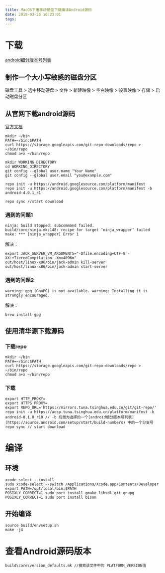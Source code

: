 ```yaml
---
title: MacOS下用移动硬盘下载编译Android源码
date: 2018-03-26 16:23:01
tags:
---
```


# 下载
[android细分版本号列表](https://source.android.com/setup/start/build-numbers)

## 制作一个大小写敏感的磁盘分区
磁盘工具 > 选中移动硬盘 > 文件 > 新建映像 > 空白映像 > 设置映像 > 存储 > 启动磁盘分区

## 从官网下载android源码
[官方文档](https://source.android.com/source/downloading)
```
mkdir ~/bin
PATH=~/bin:$PATH
curl https://storage.googleapis.com/git-repo-downloads/repo > ~/bin/repo
chmod a+x ~/bin/repo

mkdir WORKING_DIRECTORY
cd WORKING_DIRECTORY
git config --global user.name "Your Name"
git config --global user.email "you@example.com"

repo init -u https://android.googlesource.com/platform/manifest
repo init -u https://android.googlesource.com/platform/manifest -b android-4.0.1_r1

repo sync //start download
```

### 遇到的问题1
```
ninja: build stopped: subcommand failed.
build/core/ninja.mk:148: recipe for target ‘ninja_wrapper’ failed
make: *** [ninja_wrapper] Error 1
```
解决：
```
export JACK_SERVER_VM_ARGUMENTS="-Dfile.encoding=UTF-8 -XX:+TieredCompilation -Xmx4096m"
out/host/linux-x86/bin/jack-admin kill-server
out/host/linux-x86/bin/jack-admin start-server
```

### 遇到的问题2
```
warning: gpg (GnuPG) is not available. warning: Installing it is strongly encouraged.
```
解决：
```
brew install gpg
```

## 使用清华源下载源码

### 下载repo
```
mkdir ~/bin
PATH=~/bin:$PATH
curl https://storage.googleapis.com/git-repo-downloads/repo > ~/bin/repo
chmod a+x ~/bin/repo
```

### 下载
```
export HTTP_PROXY=
export HTTPS_PROXY=
export REPO_URL='https://mirrors.tuna.tsinghua.edu.cn/git/git-repo/'
repo init -u https://aosp.tuna.tsinghua.edu.cn/platform/manifest -b android-8.1.0_r10 // -b 后面为选择的一个[android细分版本号列表](https://source.android.com/setup/start/build-numbers) 中的一个分支号
repo sync // start download
```

# 编译

## 环境
```
xcode-select --install
sudo xcode-select --switch /Applications/Xcode.app/Contents/Developer
export PATH=/opt/local/bin:$PATH
POSIXLY_CORRECT=1 sudo port install gmake libsdl git gnupg
POSIXLY_CORRECT=1 sudo port install bison

```

## 开始编译
```
source build/envsetup.sh
make -j4
```

# 查看Android源码版本
```
build\core\version_defaults.mk //搜索该文件中的 PLATFORM_VERSION值
```

